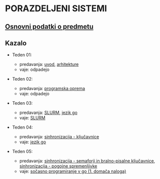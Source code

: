# PORAZDELJENI SISTEMI

## [Osnovni podatki o predmetu](podatki.md)

## Kazalo

- Teden 01: 
    - predavanja: [uvod](predavanja/01-uvod/uvod.md), [arhitekture](predavanja/02-arhitekture/arhitekture.md)
    - vaje: odpadejo

- Teden 02:
    - predavanja: [programska oprema](predavanja/03-programska-oprema/programska-oprema.md)
    - vaje: odpadejo

- Teden 03:
	- predavanja: [SLURM](predavanja/04-slurm/slurm.md), [jezik go](predavanja/05-go/go.md)
    - vaje: [SLURM](vaje/01-uporaba_gruce/Uporaba_gruce.md)

- Teden 04:
    - predavanja: [sinhronizacija - ključavnice](predavanja/06-sinhronizacija-1/sinhronizacija-1.md)
    - vaje: [jezik go](vaje/02-programski_jezik_go/Uvod_v_go.md)

- Teden 05:
    - predavanja: [sinhronizacija - semaforji in bralno-pisalne ključavnice](predavanja/07-sinhronizacija-2/sinhronizacija-2.md), [sinhronizacija - pogojne spremenljivke](predavanja/08-sinhronizacija-3/sinhronizacija-3.md)
    - vaje: [sočasno programiranje v go (1. domača naloga)](vaje/03-gorutine/Socasno_programiranje_go.md)

<!--
- Teden 06:
    - predavanja: [varna sočasnost](predavanja/09-varna-socasnost/varna-socasnost.md)
    - vaje: 

- Teden 07:
    - predavanja: [posredovanje sporočil](predavanja/10-posredovanje-sporocil/posredovanje-sporocil.md)
    - vaje: 
-->